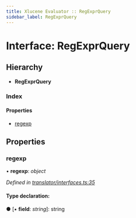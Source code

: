 ```yaml
---
title: Xlucene Evaluator :: RegExprQuery
sidebar_label: RegExprQuery
---
```


# Interface: RegExprQuery

## Hierarchy

* **RegExprQuery**

### Index

#### Properties

* [regexp](regexprquery.md#regexp)

## Properties

###  regexp

• **regexp**: *object*

*Defined in [translator/interfaces.ts:35](https://github.com/terascope/teraslice/blob/e7b0edd3/packages/xlucene-evaluator/src/translator/interfaces.ts#L35)*

#### Type declaration:

● \[▪ **field**: *string*\]: string
